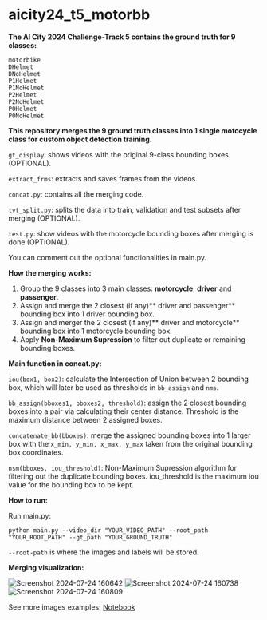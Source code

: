 # aicity24_t5_motorbb

**The AI City 2024 Challenge-Track 5 contains the ground truth for 9 classes:**

	motorbike
	DHelmet
	DNoHelmet
	P1Helmet
	P1NoHelmet
	P2Helmet
	P2NoHelmet
	P0Helmet
	P0NoHelmet

**This repository merges the 9 ground truth classes into 1 single motocycle class for custom object detection training.**

`gt_display`: shows videos with the original 9-class bounding boxes (OPTIONAL).

`extract_frms`: extracts and saves frames from the videos.

`concat.py`: contains all the merging code. 

`tvt_split.py`: splits the data into train, validation and test subsets after merging (OPTIONAL).

`test.py`: show videos with the motorcycle bounding boxes after merging is done (OPTIONAL).

You can comment out the optional functionalities in main.py.

**How the merging works:**

1. Group the 9 classes into 3 main classes: **motorcycle**, **driver** and **passenger**.
2. Assign and merge the 2 closest (if any)** driver and passenger** bounding box into 1 driver bounding box.
3. Assign and merger the 2 closest (if any)** driver and motorcycle** bounding box into 1 motorcycle bounding box.
4. Apply **Non-Maximum Supression** to filter out duplicate or remaining bounding boxes.

**Main function in concat.py:**

`iou(box1, box2)`: calculate the Intersection of Union between 2 bounding box, which will later be used as thresholds in `bb_assign` and `nms`.

`bb_assign(bboxes1, bboxes2, threshold)`: assign the 2 closest bounding boxes into a pair via calculating their center distance. Threshold is the maximum distance between 2 assigned boxes.

`concatenate_bb(bboxes)`: merge the assigned bounding boxes into 1 larger box with the `x_min, y_min, x_max, y_max` taken from the original bounding box coordinates.

`nsm(bboxes, iou_threshold)`: Non-Maximum Supression algorithm for filtering out the duplicate bounding boxes. iou_threshold is the maximum iou value for the bounding box to be kept.

**How to run:**

Run main.py:

	python main.py --video_dir "YOUR_VIDEO_PATH" --root_path "YOUR_ROOT_PATH" --gt_path "YOUR_GROUND_TRUTH"

`--root-path` is where the images and labels will be stored.

**Merging visualization:**

![Screenshot 2024-07-24 160642](https://github.com/user-attachments/assets/4124527e-87aa-4c68-b5b1-be0416705dab)
![Screenshot 2024-07-24 160738](https://github.com/user-attachments/assets/8b55e222-f30c-4af9-8656-1c223a5fed67)
![Screenshot 2024-07-24 160809](https://github.com/user-attachments/assets/eab27f07-da91-4338-b1c3-08baa5b49268)

See more images examples: [Notebook](https://colab.research.google.com/drive/1_6zpFOJCghHVUVm1xAutQ_tBUsgvv_sp?usp=sharing)




 
